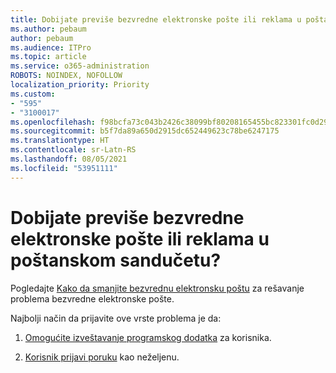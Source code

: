 ```yaml
---
title: Dobijate previše bezvredne elektronske pošte ili reklama u poštanskom sandučetu?
ms.author: pebaum
author: pebaum
ms.audience: ITPro
ms.topic: article
ms.service: o365-administration
ROBOTS: NOINDEX, NOFOLLOW
localization_priority: Priority
ms.custom:
- "595"
- "3100017"
ms.openlocfilehash: f98bcfa73c043b2426c38099bf80208165455bc823301fc0d296cc32200e539a
ms.sourcegitcommit: b5f7da89a650d2915dc652449623c78be6247175
ms.translationtype: HT
ms.contentlocale: sr-Latn-RS
ms.lasthandoff: 08/05/2021
ms.locfileid: "53951111"
---
```

# <a name="are-you-getting-too-much-spam-or-phish-in-your-mailbox"></a>Dobijate previše bezvredne elektronske pošte ili reklama u poštanskom sandučetu?

Pogledajte [Kako da smanjite bezvrednu elektronsku poštu](https://docs.microsoft.com/microsoft-365/security/office-365-security/anti-spam-protection) za rešavanje problema bezvredne elektronske pošte.
  
Najbolji način da prijavite ove vrste problema je da:
  
1. [Omogućite izveštavanje programskog dodatka](https://docs.microsoft.com/microsoft-365/security/office-365-security/enable-the-report-message-add-in) za korisnika.

2. [Korisnik prijavi poruku](https://support.office.com/article/b5caa9f1-cdf3-4443-af8c-ff724ea719d2) kao neželjenu.
